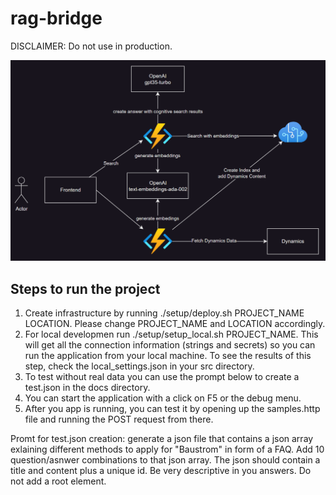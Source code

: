 # rag-bridge

DISCLAIMER: Do not use in production.

![Overview architecture](/architecture/overview.png)

## Steps to run the project
1. Create infrastructure by running ./setup/deploy.sh PROJECT_NAME LOCATION. Please change PROJECT_NAME and LOCATION accordingly.
2. For local developmen run ./setup/setup_local.sh PROJECT_NAME. This will get all the connection information (strings and secrets) so you can run the application from your local machine. To see the results of this step, check the local_settings.json in your src directory.
3. To test without real data you can use the prompt below to create a test.json in the docs directory.
4. You can start the application with a click on F5 or the debug menu.
5. After you app is running, you can test it by opening up the samples.http file and running the POST request from there. 

Promt for test.json creation: 
generate a json file that contains a json array exlaining different methods to apply for "Baustrom" in form of a FAQ. Add 10 question/asnwer combinations to that json array. The json should contain a title and content plus a unique id. Be very descriptive in you answers. Do not add a root element.
